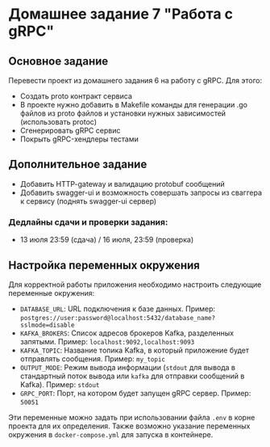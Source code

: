# Домашнее задание 7 "Работа с gRPC"
## Основное задание
Перевести проект из домашнего задания 6 на работу с gRPC.
Для этого:
- Создать proto контракт сервиса
- В проекте нужно добавить в Makefile команды для генерации .go файлов из proto файлов и установки нужных зависимостей (использовать protoc)
- Сгенерировать gRPC сервис
- Покрыть gRPC-хендлеры тестами

## Дополнительное задание
- Добавить HTTP-gateway и валидацию protobuf сообщений
- Добавить swagger-ui и возможность совершать запросы из сваггера к сервису (поднять swagger-ui сервер)

### Дедлайны сдачи и проверки задания:
- 13 июля 23:59 (сдача) / 16 июля, 23:59 (проверка)


## Настройка переменных окружения

Для корректной работы приложения необходимо настроить следующие переменные окружения:

- `DATABASE_URL`: URL подключения к базе данных. Пример: `postgres://user:password@localhost:5432/database_name?sslmode=disable`
- `KAFKA_BROKERS`: Список адресов брокеров Kafka, разделенных запятыми. Пример: `localhost:9092,localhost:9093`
- `KAFKA_TOPIC`: Название топика Kafka, в который приложение будет отправлять сообщения. Пример: `my_topic`
- `OUTPUT_MODE`: Режим вывода информации (`stdout` для вывода в стандартный поток вывода или `kafka` для отправки сообщений в Kafka). Пример: `stdout`
- `GRPC_PORT`: Порт, на котором будет запущен gRPC сервер. Пример: `50051`

Эти переменные можно задать при использовании файла `.env` в корне проекта для их определения. Также возможно указание переменных окружения в `docker-compose.yml` для запуска в контейнере.